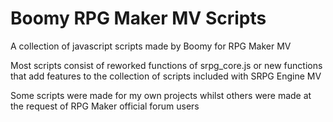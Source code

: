 # Boomy RPG Maker MV Scripts

A collection of javascript scripts made by Boomy for RPG Maker MV

Most scripts consist of reworked functions of srpg_core.js or new functions that add features to the collection of scripts included with SRPG Engine MV

Some scripts were made for my own projects whilst others were made at the request of RPG Maker official forum users
